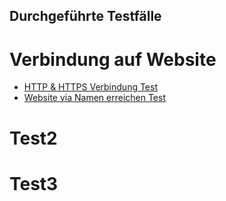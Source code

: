 ## Durchgeführte Testfälle 
# Verbindung auf Website
- [HTTP & HTTPS Verbindung Test](Testfall1.md)
- [Website via Namen erreichen Test](Testfall2.md)

# Test2
# Test3
